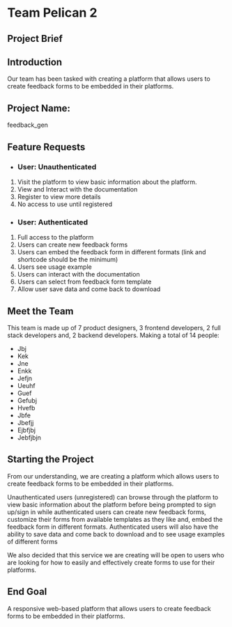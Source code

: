 # Team Pelican 2

## Project Brief

## Introduction
Our team has been tasked with creating a platform that allows users to create feedback forms to be embedded in their platforms.

## Project Name: 
feedback_gen

## Feature Requests

* ### User: Unauthenticated
1.	Visit the platform to view basic information about the platform.
2.	View and Interact with the documentation
3.	Register to view more details
4.	No access to use until registered

* ### User: Authenticated
1.	Full access to the platform
2.	Users can create new feedback forms
3.	Users can embed the feedback form in different formats (link and shortcode should be the minimum)
4.	Users see usage example
5.	Users can interact with the documentation
6.	Users can select from feedback form template
7.	Allow user save data and come back to download

## Meet the Team
This team is made up of 7 product designers, 3 frontend developers, 2 full stack developers and, 2 backend developers. Making a total of 14 people:

*	Jbj
*	Kek
*	Jne
*	Enkk
*	Jefjn
*	Ueuhf
*	Guef
*	Gefubj
*	Hvefb
*	Jbfe
*	Jbefjj
*	Ejbfjbj
*	Jebfjbjn

## Starting the Project

From our understanding, we are creating a platform which allows users to create feedback forms to be embedded in their platforms.

Unauthenticated users (unregistered) can browse through  the platform to view basic information about the platform before being prompted to sign up/sign in while authenticated users can create new feedback forms, customize their forms from available templates as they like and, embed the feedback form in different formats.
Authenticated users will also have the ability to save data and come back to download and to see usage examples of different forms
 
We also decided that this service we are creating will be open to users who are looking for how to easily and effectively create forms to use for their platforms.


## End Goal
A responsive web-based platform that allows users to create feedback forms to be embedded in their platforms.

